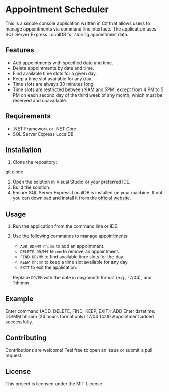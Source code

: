 # Appointment Scheduler

This is a simple console application written in C# that allows users to manage appointments via command line interface. The application uses SQL Server Express LocalDB for storing appointment data.

## Features

- Add appointments with specified date and time.
- Delete appointments by date and time.
- Find available time slots for a given day.
- Keep a time slot available for any day.
- Time slots are always 30 minutes long.
- Time slots are restricted between 9AM and 5PM, except from 4 PM to 5 PM on each second day of the third week of any month, which must be reserved and unavailable.

## Requirements

- .NET Framework or .NET Core
- SQL Server Express LocalDB

## Installation

1. Clone the repository:

git clone <repository-url>


2. Open the solution in Visual Studio or your preferred IDE.
3. Build the solution.
4. Ensure SQL Server Express LocalDB is installed on your machine. If not, you can download and install it from the [official website](https://www.microsoft.com/en-us/sql-server/sql-server-downloads).

## Usage

1. Run the application from the command line or IDE.

2. Use the following commands to manage appointments:

   - `ADD DD/MM hh:mm` to add an appointment.
   - `DELETE DD/MM hh:mm` to remove an appointment.
   - `FIND DD/MM` to find available time slots for the day.
   - `KEEP hh:mm` to keep a time slot available for any day.
   - `EXIT` to exit the application.

   Replace `DD/MM` with the date in day/month format (e.g., 17/04), and `hh:mm

## Example
Enter command (ADD, DELETE, FIND, KEEP, EXIT):
ADD 
Enter datetime: DD/MM hh:mm (24 hours format only)
17/04 14:00
Appointment added successfully.

## Contributing

Contributions are welcome! Feel free to open an issue or submit a pull request.

## License

This project is licensed under the MIT License - 

   
